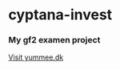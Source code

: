 # cyptana-invest
### My gf2 examen project 

[Visit yummee.dk](https://cur-53.github.io/cyptana-invest/)
